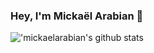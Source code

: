 ### Hey, I'm Mickaël Arabian 👋

!['mickaelarabian's github stats](https://github-readme-stats.vercel.app/api?username=mickaelarabian&show_icons=true&hide_border=true)

<!--
**mickaelarabian/mickaelarabian** is a ✨ _special_ ✨ repository because its `README.md` (this file) appears on your GitHub profile.

Here are some ideas to get you started:

- 🔭 I’m currently working on ...
- 🌱 I’m currently learning ...
- 👯 I’m looking to collaborate on ...
- 🤔 I’m looking for help with ...
- 💬 Ask me about ...
- 📫 How to reach me: ...
- 😄 Pronouns: ...
- ⚡ Fun fact: ...
-->
